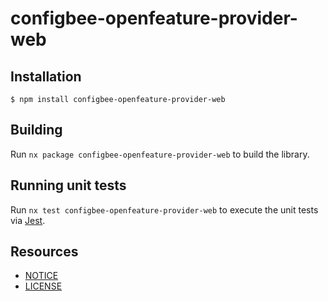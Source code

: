 # configbee-openfeature-provider-web

## Installation

```
$ npm install configbee-openfeature-provider-web
```

## Building

Run `nx package configbee-openfeature-provider-web` to build the library.

## Running unit tests

Run `nx test configbee-openfeature-provider-web` to execute the unit tests via [Jest](https://jestjs.io).


## Resources
- [NOTICE](https://github.com/configbee/cb-openfeature-provider-web/blob/main/NOTICE)
- [LICENSE](https://github.com/configbee/cb-openfeature-provider-web/blob/main/LICENSE)
